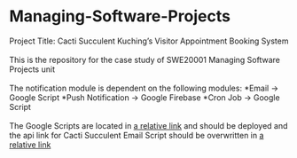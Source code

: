 # Managing-Software-Projects
Project Title: Cacti Succulent Kuching’s Visitor Appointment Booking System
<br/><br/>
This is the repository for the case study of SWE20001 Managing Software Projects unit 
<br/><br/>
The notification module is dependent on the following modules:
*Email -> Google Script
*Push Notification -> Google Firebase
*Cron Job -> Google Script
<br/><br/>
The Google Scripts are located in [a relative link](/google_script/) and should be deployed and the api link for Cacti Succulent Email Script should be overwritten in [a relative link](api_credentials.php)
